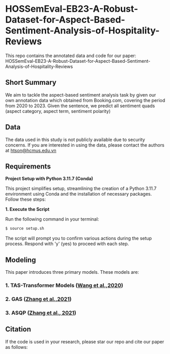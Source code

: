 # HOSSemEval-EB23-A-Robust-Dataset-for-Aspect-Based-Sentiment-Analysis-of-Hospitality-Reviews

This repo contains the annotated data and code for our paper: HOSSemEval-EB23-A-Robust-Dataset-for-Aspect-Based-Sentiment-Analysis-of-Hospitality-Reviews

## Short Summary
We aim to tackle the aspect-based sentiment analysis task by given our own annotation data which obtained from Booking.com, covering the period from 2020 to 2023. Given the sentence, we predict all sentiment quads (aspect category, aspect term, sentiment polarity)

## Data 
The data used in this study is not publicly available due to security concerns. If you are interested in using the data, please contact the authors at htson@hcmus.edu.vn

## Requirements
**Project Setup with Python 3.11.7 (Conda)**

This project simplifies setup, streamlining the creation of a Python 3.11.7 environment using Conda and the installation of necessary packages.  Follow these steps:

**1. Execute the Script**

Run the following command in your terminal: 
```bash
$ source setup.sh
```

The script will prompt you to confirm various actions during the setup process. Respond with 'y' (yes) to proceed with each step.

## Modeling
This paper introduces three primary models. These models are: 

### 1. TAS-Transformer Models ([Wang et al.,2020](https://knowledge-representation.org/j.z.pan/pub/WYDL+2020.pdf))


### 2. GAS ([Zhang et al.,2021](https://aclanthology.org/2021.acl-short.64.pdf))


### 3. ASQP  ([Zhang et al., 2021](https://arxiv.org/pdf/2110.00796.pdf))


## Citation
If the code is used in your research, please star our repo and cite our paper as follows:
```
```
